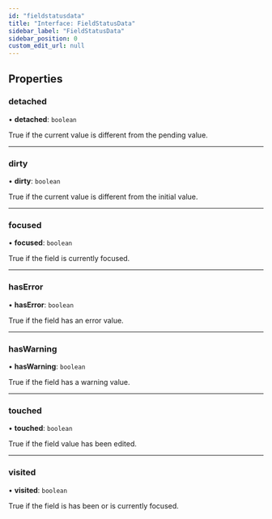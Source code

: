 ```yaml
---
id: "fieldstatusdata"
title: "Interface: FieldStatusData"
sidebar_label: "FieldStatusData"
sidebar_position: 0
custom_edit_url: null
---
```


## Properties

### detached

• **detached**: `boolean`

True if the current value is different from the pending value.

___

### dirty

• **dirty**: `boolean`

True if the current value is different from the initial value.

___

### focused

• **focused**: `boolean`

True if the field is currently focused.

___

### hasError

• **hasError**: `boolean`

True if the field has an error value.

___

### hasWarning

• **hasWarning**: `boolean`

True if the field has a warning value.

___

### touched

• **touched**: `boolean`

True if the field value has been edited.

___

### visited

• **visited**: `boolean`

True if the field is has been or is currently focused.
